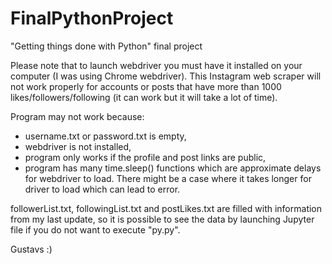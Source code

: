 # FinalPythonProject
 "Getting things done with Python" final project

Please note that to launch webdriver you must have it installed on your computer (I was using Chrome webdriver).
This Instagram web scraper will not work properly for accounts or posts that have more than 1000 likes/followers/following (it can work but it will take a lot of time).

Program may not work because:
- username.txt or password.txt is empty,
- webdriver is not installed,
- program only works if the profile and post links are public,
- program has many time.sleep() functions which are approximate delays for webdriver to load. There might be a case where it takes longer for driver to load which can lead to error.


followerList.txt, followingList.txt and postLikes.txt are filled with information from my last update, so it is possible to see the data by launching Jupyter file if you do not want to execute "py.py".

Gustavs :)